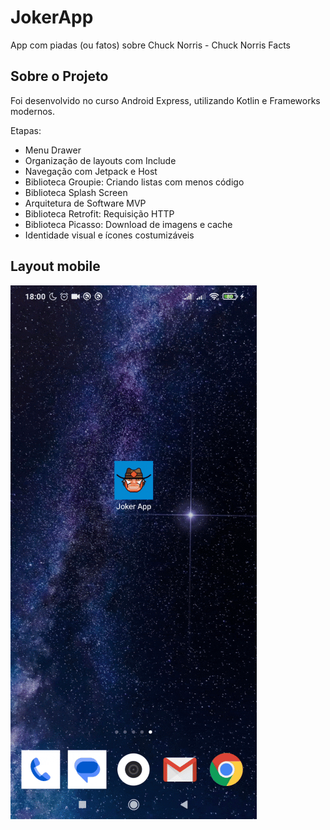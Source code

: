 # JokerApp
App com piadas (ou fatos) sobre Chuck Norris - Chuck Norris Facts

## Sobre o Projeto

Foi desenvolvido no curso Android Express, utilizando Kotlin e Frameworks modernos.

Etapas:
- Menu Drawer
- Organização de layouts com Include
- Navegação com Jetpack e Host
- Biblioteca Groupie: Criando listas com menos código
- Biblioteca Splash Screen
- Arquitetura de Software MVP
- Biblioteca Retrofit: Requisição HTTP 
- Biblioteca Picasso: Download de imagens e cache
- Identidade visual e ícones costumizáveis 

## Layout mobile

![layoutmobile1](https://github.com/geisyanne/JokerApp/blob/207902beb2be20b5386b48d47bac591313c55261/for_readme.gif)
